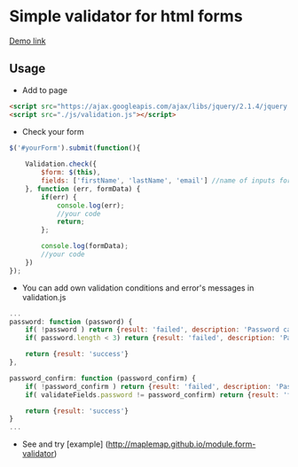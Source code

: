 # Simple validator for html forms
[Demo link](http://maplemap.github.io/form-validator-module/)

## Usage

- Add to page
```html
<script src="https://ajax.googleapis.com/ajax/libs/jquery/2.1.4/jquery.min.js"></script>
<script src="./js/validation.js"></script>
```

- Check your form
```javascript
$('#yourForm').submit(function(){
    
    Validation.check({
        $form: $(this),
        fields: ['firstName', 'lastName', 'email'] //name of inputs for validating
    }, function (err, formData) {
        if(err) {
            console.log(err);
            //your code
            return;
        };

        console.log(formData);
        //your code
    })
});
```
- You can add own validation conditions and error's messages in validation.js
```javascript
...
password: function (password) {
    if( !password ) return {result: 'failed', description: 'Password can not be empty'};
    if( password.length < 3) return {result: 'failed', description: 'Password should be equal to or greater than 3 characters'};

    return {result: 'success'}
},

password_confirm: function (password_confirm) {
    if( !password_confirm ) return {result: 'failed', description: 'Password Confirm can not be empty'};
    if( validateFields.password != password_confirm) return {result: 'failed', description: 'Password Confirm and Password are not equal'};

    return {result: 'success'}
}
...
```
- See and try [example] (http://maplemap.github.io/module.form-validator)
